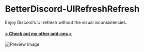 # BetterDiscord-UIRefreshRefresh
Enjoy Discord's UI refresh without the visual inconsistencies.
 
#### [> Check out my other add-ons <](https://github.com/programmer2514/BetterDiscord-Stuff)

![Preview Image](https://github.com/user-attachments/assets/8f133c96-b6d0-4ee0-839d-8f09e0acd271)
